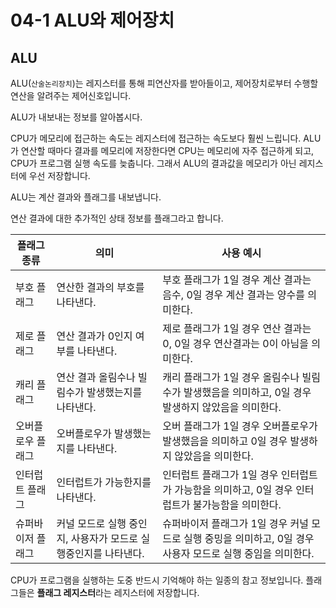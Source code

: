 # 04-1 ALU와 제어장치

## ALU
ALU(`산술논리장치`)는 레지스터를 통해 피연산자를 받아들이고, 제어장치로부터 수행할 연산을 알려주는 제어신호입니다.

ALU가 내보내는 정보를 알아봅시다.

CPU가 메모리에 접근하는 속도는 레지스터에 접근하는 속도보다 훨씬 느립니다. ALU가 연산할 때마다 결과를 메모리에 저장한다면 CPU는 메모리에 자주 접근하게 되고, CPU가 프로그램 실행 속도를 늦춥니다. 그래서 ALU의 결과값을 메모리가 아닌 레지스터에 우선 저장합니다.

ALU는 계산 결과와 플래그를 내보냅니다.

연산 결과에 대한 추가적인 상태 정보를 플래그라고 합니다.

|플래그 종류|의미|사용 예시|
|------|---|---|
|부호 플래그|연산한 결과의 부호를 나타낸다.|부호 플래그가 1일 경우 계산 결과는 음수, 0일 경우 계산 결과는 양수를 의미한다.|
|제로 플래그|연산 결과가 0인지 여부를 나타낸다.|제로 플래그가 1일 경우 연산 결과는 0, 0일 경우 연산결과는 0이 아님을 의미한다.|
|캐리 플래그|연산 결과 올림수나 빌림수가 발생했는지를 나타낸다.|캐리 플래그가 1일 경우 올림수나 빌림수가 발생했음을 의미하고, 0일 경우 발생하지 않았음을 의미한다.|
|오버플로우 플래그|오버플로우가 발생했는지를 나타낸다.|오버 플래그가 1일 경우 오버플로우가 발생했음을 의미하고 0일 경우 발생하지 않았음을 의미한다.|
|인터럽트 플래그|인터럽트가 가능한지를 나타낸다.|인터럽트 플래그가 1일 경우 인터럽트가 가능함을 의미하고, 0일 경우 인터럽트가 불가능함을 의미한다.|
|슈퍼바이저 플래그|커널 모드로 실행 중인지, 사용자가 모드로 실행중인지를 나타낸다.|슈퍼바이저 플래그가 1일 경우 커널 모드로 실행 중밍을 의미하고, 0일 경우 사용자 모드로 실행 중임을 의미한다.|



CPU가 프로그램을 실행하는 도중 반드시 기억해야 하는 일종의 참고 정보입니다.
플래그들은 **플래그 레지스터**라는 레지스터에 저장합니다.
